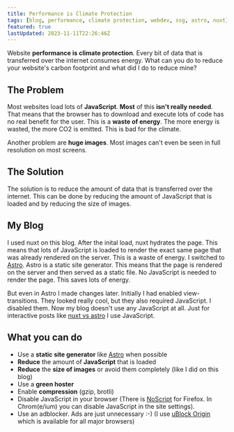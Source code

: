 ```yaml
---
title: Performance is Climate Protection
tags: [blog, performance, climate protection, webdev, ssg, astro, nuxt]
featured: true
lastUpdated: 2023-11-11T22:26:46Z
---
```


Website **performance is climate protection**. Every bit of data that is transferred over the internet consumes energy. What can you do to reduce your website's carbon footprint and what did I do to reduce mine?

## The Problem

Most websites load lots of **JavaScript**. **Most** of this **isn't really needed**. That means that the browser has to download and execute lots of code has no real benefit for the user. This is a **waste of energy**. The more energy is wasted, the more CO2 is emitted. This is bad for the climate.

Another problem are **huge images**. Most images can't even be seen in full resolution on most screens.

## The Solution

The solution is to reduce the amount of data that is transferred over the internet. This can be done by reducing the amount of JavaScript that is loaded and by reducing the size of images.

## My Blog

I used nuxt on this blog. After the inital load, nuxt hydrates the page. This means that lots of JavaScript is loaded to render the exact same page that was already rendered on the server. This is a waste of energy. I switched to [Astro](https://astro.build/). Astro is a static site generator. This means that the page is rendered on the server and then served as a static file. No JavaScript is needed to render the page. This saves lots of energy.

But even in Astro I made changes later. Initially I had enabled view-transitions. They looked really cool, but they also required JavaScript. I disabled them. Now my blog doesn't use any JavaScript at all. Just for interactive posts like [nuxt vs astro](/posts/nuxt-vs-astro) I use JavaScript.

## What you can do

- Use a **static site generator** like [Astro](https://astro.build/) when possible
- **Reduce** the amount of **JavaScript** that is loaded
- **Reduce** the **size of images** or avoid them completely (like I did on this blog)
- Use a **green hoster**
- Enable **compression** (gzip, brotli)
- Disable JavaScript in your browser (There is [NoScript](https://addons.mozilla.org/en-US/firefox/addon/noscript/) for Firefox. In Chrom(e/ium) you can disable JavaScript in the site settings).
- Use an adblocker. Ads are just unnecessary :-) (I use [uBlock Origin](https://ublockorigin.com/) which is available for all major browsers)
